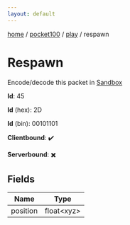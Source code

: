 ```yaml
---
layout: default
---
```


[home](/)  /  [pocket100](/protocol/pocket100)  /  [play](/protocol/pocket100/play)  /  respawn

# Respawn

Encode/decode this packet in [Sandbox](../../../sandbox/pocket100#Play.Respawn)

**Id**: 45

**Id** (hex): 2D

**Id** (bin): 00101101

**Clientbound**: ✔️

**Serverbound**: ✖️

## Fields

Name | Type
---|---
position | float&lt;xyz&gt;
